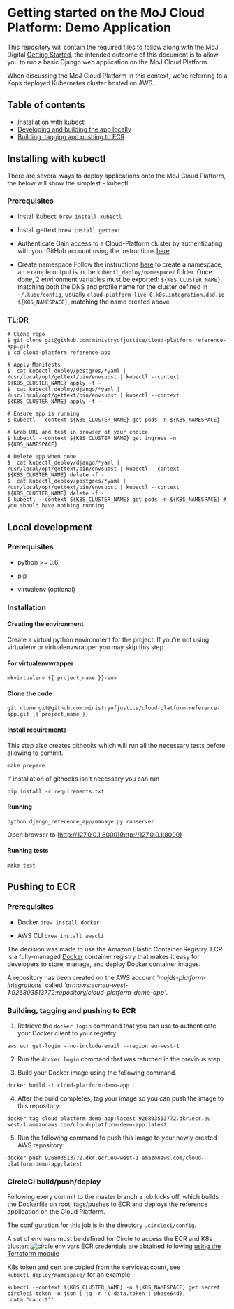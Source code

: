 # Getting started on the MoJ Cloud Platform: Demo Application
This repository will contain the required files to follow along with the MoJ Digital [Getting Started](https://ministryofjustice.github.io/cloud-platform-user-docs/02-deploying-an-app/002-app-deploy-helm/#deploying-an-application-to-the-cloud-platform-with-helm), the intended outcome of this document is to allow you to run a basic Django web application on the MoJ Cloud Platform.

When discussing the MoJ Cloud Platform in this context, we're referring to a Kops deployed Kubernetes cluster hosted on AWS.

## Table of contents
   * [Installation with kubectl](#installing-with-kubectl)
   * [Developing and building the app locally](#local-development)
   * [Building, tagging and pushing to ECR](#pushing-to-ecr)

## Installing with kubectl
There are several ways to deploy applications onto the MoJ Cloud Platform, the below will show the simplest - kubectl.

### Prerequisites
* Install kubectl
```brew install kubectl```
* Install gettext
```brew install gettext```

* Authenticate
Gain access to a Cloud-Platform cluster by authenticating with your GitHub account using the instructions [here](https://ministryofjustice.github.io/cloud-platform-user-docs/01-getting-started/001-kubectl-config/#kubectl-configuration).

* Create namespace
Follow the instructions [here](https://ministryofjustice.github.io/cloud-platform-user-docs/01-getting-started/002-env-create/#creating-a-cloud-platform-environment) to create a namespace, an example output is in the `kubectl_deploy/namespace/` folder.
Once done, 2 environment variables must be exported:
`${K8S_CLUSTER_NAME}`, matching both the DNS and profile name for the cluster defined in `~/.kube/config`, usually `cloud-platform-live-0.k8s.integration.dsd.io`
`${K8S_NAMESPACE}`, matching the name created above

### TL;DR
```
# Clone repo
$ git clone git@github.com:ministryofjustice/cloud-platform-reference-app.git
$ cd cloud-platform-reference-app

# Apply Manifests
$  cat kubectl_deploy/postgres/*yaml | /usr/local/opt/gettext/bin/envsubst | kubectl --context ${K8S_CLUSTER_NAME} apply -f -
$  cat kubectl_deploy/django/*yaml | /usr/local/opt/gettext/bin/envsubst | kubectl --context ${K8S_CLUSTER_NAME} apply -f -

# Ensure app is running
$ kubectl --context ${K8S_CLUSTER_NAME} get pods -n ${K8S_NAMESPACE}

# Grab URL and test in browser of your choice
$ kubectl --context ${K8S_CLUSTER_NAME} get ingress -n ${K8S_NAMESPACE}

# Delete app when done
$  cat kubectl_deploy/django/*yaml | /usr/local/opt/gettext/bin/envsubst | kubectl --context ${K8S_CLUSTER_NAME} delete -f -
$  cat kubectl_deploy/postgres/*yaml | /usr/local/opt/gettext/bin/envsubst | kubectl --context ${K8S_CLUSTER_NAME} delete -f -
$ kubectl --context ${K8S_CLUSTER_NAME} get pods -n ${K8S_NAMESPACE} # you should have nothing running
```
## Local development
### Prerequisites
* python >= 3.6

* pip

* virtualenv (optional)

### Installation

#### Creating the environment

Create a virtual python environment for the project. If you're not using virtualenv or virtualenvwrapper you may skip this step.

#### For virtualenvwrapper
```mkvirtualenv {{ project_name }}-env```

#### Clone the code
```git clone git@github.com:ministryofjustice/cloud-platform-reference-app.git {{ project_name }}```

#### Install requirements

This step also creates githooks which will run all the necessary tests before allowing to commit.

```make prepare```

If installation of githooks isn't necessary you can run

```pip install -r requirements.txt```

#### Running

```python django_reference_app/manage.py runserver```

Open browser to [http://127.0.0.1:8000](http://127.0.0.1:8000)
#### Running tests

```make test```

## Pushing to ECR
### Prerequisites
* Docker
```brew install docker```

* AWS CLI
```brew install awscli```

The decision was made to use the Amazon Elastic Container Registry. ECR is a fully-managed [Docker](https://aws.amazon.com/docker/) container registry that makes it easy for developers to store, manage, and deploy Docker container images.

A repository has been created on the AWS account *'mojds-platform-integrations'* called *'arn:aws:ecr:eu-west-1:926803513772:repository/cloud-platform-demo-app'*.

### Building, tagging and pushing to ECR
1) Retrieve the `docker login` command that you can use to authenticate your Docker client to your registry:

```aws ecr get-login --no-include-email --region eu-west-1```

2) Run the `docker login` command that was returned in the previous step.

3) Build your Docker image using the following command.

```docker build -t cloud-platform-demo-app .```

4) After the build completes, tag your image so you can push the image to this repository:

```docker tag cloud-platform-demo-app:latest 926803513772.dkr.ecr.eu-west-1.amazonaws.com/cloud-platform-demo-app:latest```

5) Run the following command to push this image to your newly created AWS repository:

```docker push 926803513772.dkr.ecr.eu-west-1.amazonaws.com/cloud-platform-demo-app:latest```

### CircleCI build/push/deploy

Following every commit to the master branch a job kicks off, which builds the Dockerfile on root, tags/pushes to ECR and deploys the reference application on the Cloud Platform.

The configuration for this job is in the directory `.circleci/config`.

A set of env vars must be defined for Circle to access the ECR and K8s cluster:
![circle env vars](circle-env-vars.png)
ECR credentials are obtained following [using the Terraform module](https://github.com/ministryofjustice/cloud-platform-terraform-ecr-credentials)

K8s token and cert are copied from the serviceaccount, see `kubectl_deploy/namespace/` for an example
```
kubectl --context ${K8S_CLUSTER_NAME} -n ${K8S_NAMESPACE} get secret circleci-token -o json | jq -r '(.data.token | @base64d), .data."ca.crt"'
```
